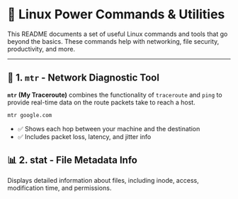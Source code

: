 # 🐧 Linux Power Commands & Utilities

This README documents a set of useful Linux commands and tools that go beyond the basics. These commands help with networking, file security, productivity, and more.

---

## 📡 1. `mtr` - Network Diagnostic Tool

**`mtr` (My Traceroute)** combines the functionality of `traceroute` and `ping` to provide real-time data on the route packets take to reach a host.

```bash
mtr google.com
```

- ✅ Shows each hop between your machine and the destination
- ✅ Includes packet loss, latency, and jitter info

## 📊 2. stat - File Metadata Info

Displays detailed information about files, including inode, access, modification time, and permissions.
